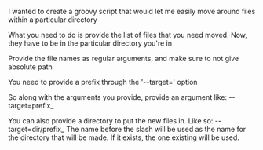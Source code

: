I wanted to create a groovy script that would let me easily move around files within a particular directory

What you need to do is provide the list of files that you need moved. Now, they have to be in the particular directory you're in

Provide the file names as regular arguments, and make sure to not give absolute path

You need to provide a prefix through the '--target=' option

So along with the arguments you provide, provide an argument like: --target=prefix_

You can also provide a directory to put the new files in. Like so: --target=dir/prefix_
The name before the slash will be used as the name for the directory that will be made. If it exists, the one existing will be used.